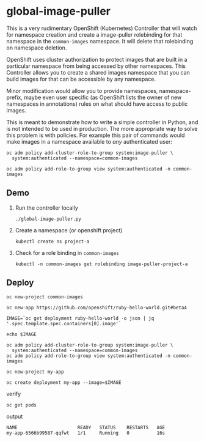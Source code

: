 # global-image-puller

This is a very rudimentary OpenShift (Kubernetes) Controller that will watch for namespace creation and create a image-puller rolebinding for that namespace in the `common-images` namespace. It will delete that rolebinding on namespace deletion.

OpenShift uses cluster authorization to protect images that are built in a particular namespace from being accessed by other namespaces. This Controller allows you to create a shared images namespace that you can build images for that can be accessible by any namespace.

Minor modification would allow you to provide namespaces, namespace-prefix, maybe even user specific (as OpenShift lists the owner of new namespaces in annotations) rules on what should have access to public images.

This is meant to demonstrate how to write a simple controller in Python, and is not intended to be used in production. The more appropriate way to solve this problem is with policies. For example this pair of commands would make images in a namespace available to *any* authenticated user:

```
oc adm policy add-cluster-role-to-group system:image-puller \
  system:authenticated --namespace=common-images

oc adm policy add-role-to-group view system:authenticated -n common-images
```


## Demo

1. Run the controller locally

    ```
    ./global-image-puller.py
    ```

1. Create a namespace (or openshift project)

    ```
    kubectl create ns project-a
    ```

1. Check for a role binding in `common-images`

    ```
    kubectl -n common-images get rolebinding image-puller-project-a
    ```


## Deploy

```
oc new-project common-images

oc new-app https://github.com/openshift/ruby-hello-world.git#beta4

IMAGE=`oc get deployment ruby-hello-world -o json | jq '.spec.template.spec.containers[0].image'`

echo $IMAGE

oc adm policy add-cluster-role-to-group system:image-puller \
  system:authenticated --namespace=common-images
oc adm policy add-role-to-group view system:authenticated -n common-images

oc new-project my-app

oc create deployment my-app --image=$IMAGE
```

verify

```
oc get pods
```

output

```
NAME                      READY   STATUS    RESTARTS   AGE
my-app-6566b99587-qqfwt   1/1     Running   0          16s
```


